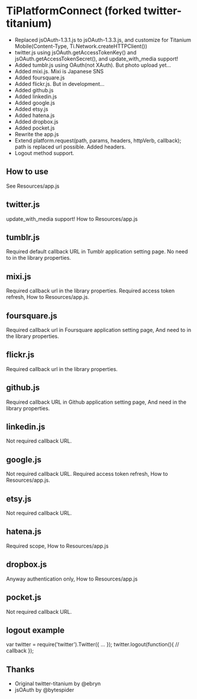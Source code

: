 # TiPlatformConnect (forked twitter-titanium)
* Replaced jsOAuth-1.3.1.js to jsOAuth-1.3.3.js, and customize for Titanium Mobile(Content-Type, Ti.Network.createHTTPClient())
* twitter.js using jsOAuth.getAccessTokenKey() and jsOAuth.getAccessTokenSecret(), and update_with_media support!
* Added tumblr.js using OAuth(not XAuth). But photo upload yet...
* Added mixi.js. Mixi is Japanese SNS
* Added foursquare.js
* Added flickr.js. But in development...
* Added github.js
* Added linkedin.js
* Added google.js
* Added etsy.js
* Added hatena.js
* Added dropbox.js
* Added pocket.js
* Rewrite the app.js
* Extend platform.request(path, params, headers, httpVerb, callback); path is replaced url possible. Added headers.
* Logout method support.

## How to use

See Resources/app.js

## twitter.js

update_with_media support! How to Resources/app.js

## tumblr.js

Required default callback URL in Tumblr application setting page. No need to in the library properties.

## mixi.js

Required callback url in the library properties. Required access token refresh, How to Resources/app.js.

## foursquare.js

Required callback url in Foursquare application setting page, And need to in the library properties.

## flickr.js

Required callback url in the library properties.

## github.js

Required callback URL in Github application setting page, And need in the library properties.

## linkedin.js

Not required callback URL.

## google.js

Not required callback URL. Required access token refresh, How to Resources/app.js.

## etsy.js

Not required callback URL.

## hatena.js

Required scope, How to Resources/app.js

## dropbox.js

Anyway authentication only, How to Resources/app.js

## pocket.js

Not required callback URL.


## logout example
var twitter = require('twitter').Twitter({ ... });
twitter.logout(function(){
  // callback
});


## Thanks
* Original twitter-titanium by @ebryn
* jsOAuth by @bytespider
